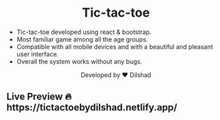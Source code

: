 <h1 align="center">
 Tic-tac-toe
</h1>

- Tic-tac-toe developed using react &amp; bootstrap.
- Most familiar game among all the age groups.
- Compatible with all mobile devices and with a beautiful and pleasant user interface. 
- Overall the system works without any bugs.
</p>
<p align="center">
Developed by ❤ Dilshad
</p>  
<h2>Live Preview 🔥 https://tictactoebydilshad.netlify.app/</h2>

